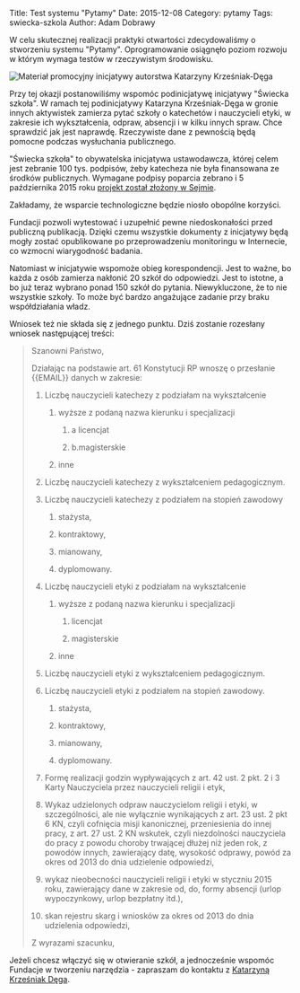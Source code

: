 Title: Test systemu "Pytamy"
Date: 2015-12-08
Category: pytamy
Tags: swiecka-szkola
Author: Adam Dobrawy

W celu skutecznej realizacji praktyki otwartości zdecydowaliśmy o stworzeniu systemu "Pytamy". Oprogramowanie osiągnęło poziom rozwoju w którym wymaga testów w rzeczywistym środowisku. 

![Materiał promocyjny inicjatywy autorstwa Katarzyny Krześniak-Dęga](http://cdn.files.jawne.info.pl/private_html/2015_12_58a2a3e9e96b4489cb1cd897e6b81e6547f48366/szkola.jpg#mdsum=5c2c3db5bebd471d5c165a424a3f7fa8)

Przy tej okazji postanowiliśmy wspomóc podinicjatywę inicjatywy "Świecka szkoła". W ramach tej podinicjatywy Katarzyna Krześniak-Dęga w gronie innych aktywistek zamierza pytać szkoły o katechetów i nauczycieli etyki, w zakresie ich wykształcenia, odpraw, absencji i w kilku innych spraw. Chce sprawdzić jak jest naprawdę. Rzeczywiste dane z pewnością będą pomocne podczas wysłuchania publicznego.

"Świecka szkoła" to obywatelska inicjatywa ustawodawcza, której celem jest zebranie 100 tys. podpisów, żeby katecheza nie była finansowana ze środków publicznych. Wymagane podpisy poparcia zebrano i 5 października 2015 roku [projekt został złożony w Sejmie](https://www.facebook.com/swieckaszkola/photos/a.363584777180435.1073741829.350048211867425/421563328049246/?type=3).

Zakładamy, że wsparcie technologiczne będzie niosło obopólne korzyści.

Fundacji pozwoli wytestować i uzupełnić pewne niedoskonałości przed publiczną publikacją. Dzięki czemu wszystkie dokumenty z inicjatywy będą mogły zostać opublikowane po przeprowadzeniu monitoringu w Internecie, co wzmocni wiarygodność badania.

Natomiast w inicjatywie wspomoże obieg korespondencji. Jest to ważne, bo każda z osób zamierza nakłonić 20 szkół do odpowiedzi. Jest to istotne, a bo już teraz wybrano ponad 150 szkół do pytania. Niewykluczone, że to nie wszystkie szkoły. To może być bardzo angażujące zadanie przy braku współdziałania władz.

Wniosek też nie składa się z jednego punktu. Dziś zostanie rozesłany wniosek następującej treści:
> Szanowni Państwo,
> 
> Działając na podstawie art. 61 Konstytucji RP wnoszę o przesłanie {{EMAIL}} danych w zakresie:
> 
> 1.  Liczbę nauczycieli katechezy z podziałam na wykształcenie
> 
>     1.  wyższe z podaną nazwa kierunku i specjalizacji
> 
>         1.  a licencjat
> 
>         2.  b.magisterskie
> 
>     2.  inne
> 
> 2.  Liczbę nauczycieli katechezy z wykształceniem pedagogicznym.
> 
> 3.  Liczbę nauczycieli katechezy z podziałem na stopień zawodowy
> 
>     1.  stażysta,
> 
>     2.  kontraktowy,
> 
>     3.  mianowany,
> 
>     4.  dyplomowany.
> 
> 4.  Liczbę nauczycieli etyki z podziałam na wykształcenie
> 
>     1.  wyższe z podaną nazwa kierunku i specjalizacji
> 
>         1.  licencjat
> 
>         2.  magisterskie
> 
>     2.  inne
> 
> 5.  Liczbę nauczycieli etyki z wykształceniem pedagogicznym.
> 
> 6.  Liczbę nauczycieli etyki z podziałem na stopień zawodowy.
> 
>     1.  stażysta,
> 
>     2.  kontraktowy,
> 
>     3.  mianowany,
> 
>     4.  dyplomowany.
> 
> 7.  Formę realizacji godzin wypływających z art. 42 ust. 2 pkt. 2 i 3 Karty Nauczyciela przez nauczycieli religii i etyk,
> 
> 8.  Wykaz udzielonych odpraw nauczycielom religii i etyki, w szczególności, ale nie wyłącznie wynikających z art. 23 ust. 2 pkt 6 KN, czyli cofnięcia misji kanonicznej, przeniesienia do innej pracy, z art. 27 ust. 2 KN wskutek, czyli niezdolności nauczyciela do pracy z powodu choroby trwającej dłużej niż jeden rok, z powodów innych, zawierający datę, wysokość odprawy, powód za okres od 2013 do dnia udzielenie odpowiedzi,
> 
> 9.  wykaz nieobecności nauczycieli religii i etyki w styczniu 2015 roku, zawierający dane w zakresie od, do, formy absencji (urlop wypoczynkowy, urlop bezpłatny itd.),
> 
> 10.  skan rejestru skarg i wniosków za okres od 2013 do dnia udzielenia odpowiedzi,
> 
> Z wyrazami szacunku,

Jeżeli chcesz włączyć się w otwieranie szkół, a jednocześnie wspomóc Fundacje w tworzeniu narzędzia - zapraszam do kontaktu z [Katarzyną Krześniak Dęga](https://www.facebook.com/KatarzynaKDega).

